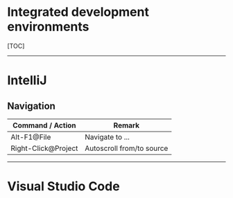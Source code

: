 Integrated development environments
===============================================================================

[TOC]

-------------------------------------------------------------------------------
# IntelliJ

## Navigation


Command / Action            | Remark
----------------------------| -------------------------------------------------
Alt-F1@File                 | Navigate to ...
Right-Click@Project         | Autoscroll from/to source


-------------------------------------------------------------------------------
# Visual Studio Code

